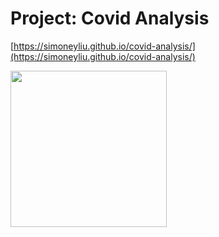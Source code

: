 # Project: Covid Analysis
[https://simoneyliu.github.io/covid-analysis/](https://simoneyliu.github.io/covid-analysis/)

<img src="DEMO.gif" width="250"/>
